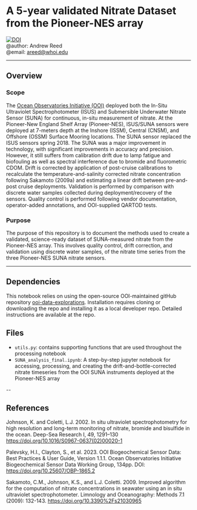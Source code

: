 # A 5-year validated Nitrate Dataset from the Pioneer-NES array
[![DOI](https://zenodo.org/badge/DOI/10.5281/zenodo.14908032.svg)](https://doi.org/10.5281/zenodo.14908032) <br>
@author: Andrew Reed <br>
@email: areed@whoi.edu


---
## Overview
### Scope
The [Ocean Observatories Initiative (OOI)](https://oceanobservatories.org/) deployed both the In-Situ Ultraviolet Spectrophotometer (ISUS) and Submersible Underwater Nitrate Sensor (SUNA) for continuous, in-situ measurement of nitrate. At the Pioneer-New England Shelf Array (Pioneer-NES), ISUS/SUNA sensors were deployed at 7-meters depth at the Inshore (ISSM), Central (CNSM), and Offshore (OSSM) Surface Mooring locations. The SUNA sensor replaced the ISUS sensors spring 2018. The SUNA was a major improvement in technology, with significant improvements in accuracy and precision. However, it still suffers from calibration drift due to lamp fatigue and biofouling as well as spectral interference due to bromide and fluorometric CDOM. Drift is corrected by application of post-cruise calibrations to recalculate the temperature-and-salinity corrected nitrate concentration following Sakamoto (2009a) and estimating a linear drift between pre-and-post cruise deployments. Validation is performed by comparison with discrete water samples collected during deployment/recovery of the sensors. Quality control is performed following vendor documentation, operator-added annotations, and OOI-supplied QARTOD tests.

### Purpose
The purpose of this repository is to document the methods used to create a validated, science-ready dataset of SUNA-measured nitrate from the Pioneer-NES array. This involves quality control, drift correction, and validation using discrete water samples, of the nitrate time series from the three Pioneer-NES SUNA nitrate sensors.

---
## Dependencies
This notebook relies on using the open-source OOI-maintained gitHub repository [ooi-data-explorations](https://github.com/oceanobservatories/ooi-data-explorations). Installation requires cloning or downloading the repo and installing it as a local developer repo. Detailed instructions are available at the repo.

## Files
* ```utils.py```: contains supporting functions that are used throughout the processing notebook
* ```SUNA_analysis_final.ipynb```: A step-by-step jupyter notebook for accessing, processing, and creating the drift-and-bottle-corrected nitrate timeseries from the OOI SUNA instruments deployed at the Pioneer-NES array

--
## References
Johnson, K. and Coletti, L.J. 2002. In situ ultraviolet spectrophotometry for high resolution and long-term monitoring of nitrate, bromide and bisulfide in the ocean. Deep-Sea Research I, 49, 1291–130 [https://doi.org/10.1016/S0967-0637(02)00020-1 ](https://doi.org/10.1016/S0967-0637(02)00020-1)

Palevsky, H.I., Clayton, S., et al. 2023. OOI Biogeochemical Sensor Data: Best Practices & User Guide, Version 1.1.1. Ocean Observatories Initiative Biogeochemical Sensor Data Working Group, 134pp. DOI: [https://doi.org/10.25607/OBP-1865.2 ](https://doi.org/10.25607/OBP-1865.2 )

Sakamoto, C.M., Johnson, K.S., and L.J. Coletti. 2009. Improved algorithm for the computation of nitrate concentrations in seawater using an in situ ultraviolet spectrophotometer. Limnology and Oceanography: Methods 7.1 (2009): 132-143. [https://doi.org/10.3390%2Fs21030965 ](https://doi.org/10.3390%2Fs21030965)

